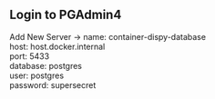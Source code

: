 ## Login to PGAdmin4
Add New Server ->
name: container-dispy-database<br>
host: host.docker.internal<br>
port: 5433<br>
database: postgres<br>
user: postgres<br>
password: supersecret